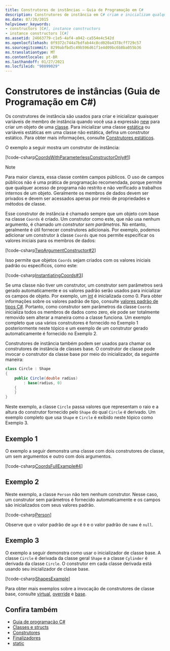 ```yaml
---
title: Construtores de instâncias – Guia de Programação em C#
description: Construtores de instância em C# criam e inicializam qualquer variável de membro de instância quando você usa a nova expressão para criar um objeto de uma classe.
ms.date: 07/20/2015
helpviewer_keywords:
- constructors [C#], instance constructors
- instance constructors [C#]
ms.assetid: 24663779-c1e5-4af4-a942-ca554e4c542d
ms.openlocfilehash: 0f9372c744a7bdfab44c8cd020a4378cff729c57
ms.sourcegitcommit: 8299abfbd5c49b596d61f1e4d09bc6b8ba055b36
ms.translationtype: MT
ms.contentlocale: pt-BR
ms.lasthandoff: 01/27/2021
ms.locfileid: "98899029"
---
```

# <a name="instance-constructors-c-programming-guide"></a>Construtores de instâncias (Guia de Programação em C#)

Os construtores de instância são usados para criar e inicializar quaisquer variáveis de membro de instância quando você usa a expressão [new](../../language-reference/operators/new-operator.md) para criar um objeto de uma [classe](../../language-reference/keywords/class.md). Para inicializar uma classe [estática](../../language-reference/keywords/static.md) ou variáveis estáticas em uma classe não estática, defina um construtor estático. Para obter mais informações, consulte [Construtores estáticos](./static-constructors.md).  
  
 O exemplo a seguir mostra um construtor de instância:  
  
 [!code-csharp[CoordsWithParameterlessConstructorOnly#1](snippets/instance-constructors/coords/Program.cs#1)]
  
> [!NOTE]
> Para maior clareza, essa classe contém campos públicos. O uso de campos públicos não é uma prática de programação recomendada, porque permite que qualquer acesso de programa não restrito e não verificado a trabalhos internos de um objeto. Geralmente os membros de dados devem ser privados e devem ser acessados apenas por meio de propriedades e métodos de classe.  
  
 Esse construtor de instância é chamado sempre que um objeto com base na classe `Coords` é criado. Um construtor como este, que não usa nenhum argumento, é chamado um *construtor sem parâmetros*. No entanto, geralmente é útil fornecer construtores adicionais. Por exemplo, podemos adicionar um construtor à classe `Coords` que nos permite especificar os valores iniciais para os membros de dados:  
  
 [!code-csharp[TwoArgumentConstructor#2](snippets/instance-constructors/coords/Program.cs#2)]
  
 Isso permite que objetos `Coords` sejam criados com os valores iniciais padrão ou específicos, como este:  
  
 [!code-csharp[InstantiatingCoords#3](snippets/instance-constructors/coords/Program.cs#3)]
  
 Se uma classe não tiver um construtor, um construtor sem parâmetros será gerado automaticamente e os valores padrão serão usados para inicializar os campos de objeto. Por exemplo, um [int](../../language-reference/builtin-types/integral-numeric-types.md) é inicializada como 0. Para obter informações sobre os valores padrão de tipo, consulte [valores padrão de tipos C#](../../language-reference/builtin-types/default-values.md). Portanto, como construtor sem parâmetros da classe `Coords` inicializa todos os membros de dados como zero, ele pode ser totalmente removido sem alterar a maneira como a classe funciona. Um exemplo completo que usa vários construtores é fornecido no Exemplo 1 posteriormente neste tópico e um exemplo de um construtor gerado automaticamente é fornecido no Exemplo 2.  
  
 Construtores de instância também podem ser usados para chamar os construtores de instância de classes base. O construtor de classe pode invocar o construtor da classe base por meio do inicializador, da seguinte maneira:  
  
```csharp
class Circle : Shape
{
    public Circle(double radius)
        : base(radius, 0)
    {
    }
}
```
  
 Neste exemplo, a classe `Circle` passa valores que representam o raio e a altura do construtor fornecido pelo `Shape` do qual `Circle` é derivado. Um exemplo completo que usa `Shape` e `Circle` é exibido neste tópico como Exemplo 3.  
  
## <a name="example-1"></a>Exemplo 1  

 O exemplo a seguir demonstra uma classe com dois construtores de classe, um sem argumentos e outro com dois argumentos.  
  
 [!code-csharp[CoordsFullExample#4](snippets/instance-constructors/coords/Program.cs#4)]
  
## <a name="example-2"></a>Exemplo 2  

 Neste exemplo, a classe `Person` não tem nenhum construtor. Nesse caso, um construtor sem parâmetros é fornecido automaticamente e os campos são inicializados com seus valores padrão.  
  
 [!code-csharp[Person](snippets/instance-constructors/person/Program.cs)]
  
 Observe que o valor padrão de `age` é `0` e o valor padrão de `name` é `null`.
  
## <a name="example-3"></a>Exemplo 3  

 O exemplo a seguir demonstra como usar o inicializador de classe base. A classe `Circle` é derivada da classe geral `Shape` e a classe `Cylinder` é derivada da classe `Circle`. O construtor em cada classe derivada está usando seu inicializador de classe base.  
  
 [!code-csharp[ShapesExample](snippets/instance-constructors/shapes/Program.cs)]
  
 Para obter mais exemplos sobre a invocação de construtores de classe base, consulte [virtual](../../language-reference/keywords/virtual.md), [override](../../language-reference/keywords/override.md) e [base](../../language-reference/keywords/base.md).  
  
## <a name="see-also"></a>Confira também

- [Guia de programação C#](../index.md)
- [Classes e structs](./index.md)
- [Construtores](./constructors.md)
- [Finalizadores](./destructors.md)
- [static](../../language-reference/keywords/static.md)
